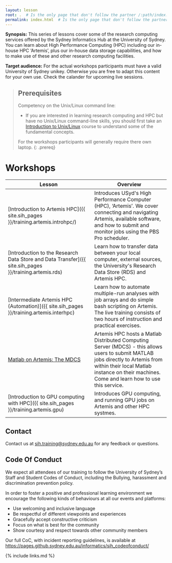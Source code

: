 ```yaml
---
layout: lesson
root: .  # Is the only page that don't follow the partner /:path/index.html
permalink: index.html  # Is the only page that don't follow the partner /:path/index.html
---
```


**Synopsis:** This series of lessons cover some of the research computing services offered by the Sydney Informatics Hub at the University of Sydney. You can learn about High Performance Computing (HPC) including our in-house HPC ‘Artemis’, plus our in-house data storage capabilities, and how to make use of these and other research computing facilities. 

**Target audience:** For the actual workshops participants must have a valid University of Sydney unikey. Otherwise you are free to adapt this content for your own use. Check the calander for upcoming live sessions.

> ## Prerequisites
> Competency on the Unix/Linux command line:
>
> * If you are interested in learning research computing and HPC but have no Unix/Linux command-line skills, you should first take an [Introduction to Unix/Linux](https://intersect.org.au/training/course/unix) course to understand some of the fundamental concepts.
>
> For the workshops participants will generally require there own laptop.
{: .prereq}

# Workshops

| Lesson    | Overview |
| ------- | ---------- |
| [Introduction to Artemis HPC]({{ site.sih_pages }}/training.artemis.introhpc/) | Introduces USyd's High Performance Computer (HPC), ‘Artemis’. We cover connecting and navigating Artemis, available software, and how to submit and monitor jobs using the PBS Pro scheduler.|
| [Introduction to the Research Data Store and Data Transfer]({{ site.sih_pages }}/training.artemis.rds) |  Learn how to transfer data between your local computer, external sources, the University's Research Data Store (RDS) and Artemis HPC. |
|[Intermediate Artemis HPC (Automation)]({{ site.sih_pages }}/training.artemis.interhpc) | Learn how to automate multiple-run analyses with job arrays and do simple bash scripting on Artemis. The live training consists of two hours of instruction and practical exercises. |
|[Matlab on Artemis: The MDCS](https://informatics.sydney.edu.au/training/coursedocs/MDCS_MatlabTraining.pdf) | Artemis HPC hosts a Matlab Distributed Computing Server (MDCS) - this allows users to submit MATLAB jobs directly to Artemis from within their local Matlab instance on their machines. Come and learn how to use this service. |
|[Introduction to GPU computing with HPC]({{ site.sih_pages }}/training.artemis.gpu) | Introduces GPU computing, and running GPU jobs on Artemis and other HPC systmes. |

## Contact
Contact us at sih.training@sydney.edu.au for any feedback or questions.

## Code Of Conduct
We expect all attendees of our training to follow the University of Sydney’s Staff and Student Codes of Conduct, including the Bullying, harassment and discrimination prevention policy.

In order to foster a positive and professional learning environment we encourage the following kinds of behaviours at all our events and platforms:

* Use welcoming and inclusive language
* Be respectful of different viewpoints and experiences
* Gracefully accept constructive criticism
* Focus on what is best for the community
* Show courtesy and respect towards other community members

Our full CoC, with incident reporting guidelines, is available at https://pages.github.sydney.edu.au/informatics/sih_codeofconduct/

{% include links.md %}
